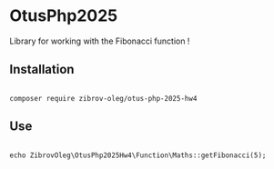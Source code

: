 # OtusPhp2025

Library for working with the Fibonacci function !


## Installation

```

composer require zibrov-oleg/otus-php-2025-hw4

```

## Use

```

echo ZibrovOleg\OtusPhp2025Hw4\Function\Maths::getFibonacci(5);

```